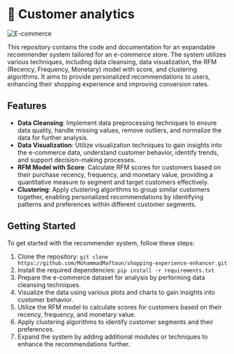 # 🛒 Customer analytics

![E-commerce](recommender_system.png)

This repository contains the code and documentation for an expandable recommender system tailored for an e-commerce store. The system utilizes various techniques, including data cleansing, data visualization, the RFM (Recency, Frequency, Monetary) model with score, and clustering algorithms. It aims to provide personalized recommendations to users, enhancing their shopping experience and improving conversion rates.

## Features

- **Data Cleansing**: Implement data preprocessing techniques to ensure data quality, handle missing values, remove outliers, and normalize the data for further analysis.
- **Data Visualization**: Utilize visualization techniques to gain insights into the e-commerce data, understand customer behavior, identify trends, and support decision-making processes.
- **RFM Model with Score**: Calculate RFM scores for customers based on their purchase recency, frequency, and monetary value, providing a quantitative measure to segment and target customers effectively.
- **Clustering**: Apply clustering algorithms to group similar customers together, enabling personalized recommendations by identifying patterns and preferences within different customer segments.

## Getting Started

To get started with the recommender system, follow these steps:

1. Clone the repository: `git clone https://github.com/MohammadMaftoun/shopping-experience-enhancer.git`
2. Install the required dependencies: `pip install -r requirements.txt`
3. Prepare the e-commerce dataset for analysis by performing data cleansing techniques.
4. Visualize the data using various plots and charts to gain insights into customer behavior.
5. Utilize the RFM model to calculate scores for customers based on their recency, frequency, and monetary value.
6. Apply clustering algorithms to identify customer segments and their preferences.
7. Expand the system by adding additional modules or techniques to enhance the recommendations further.

